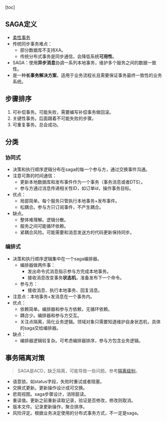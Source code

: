 [toc]
## SAGA定义 ##
- [柔性事务](https://blog.csdn.net/qq_40369829/article/details/104034698)
- 传统同步事务难点：
  - 部分数据库不支持XA。
  - 传统分布式事务是同步通信，会降低系统**可用性**。
- SAGA：使用**异步消息**协调一系列本地事务，维护多个服务之间的数据一致性。
- 是一种**长事务解决方案**，适用于业务流程长且需要保证事务最终一致性的业务系统。

## 步骤排序 ##
1. 可补偿事务。可能失败，需要编写补偿事务做回滚。
2. 关键性事务。后面跟着不可能失败的步骤。
3. 可重复事务。总会成功。

## 分类 ##
### 协同式 ###
- 决策和执行顺序逻辑分布在saga的每一个参与方，通过交换事件沟通。
- 注意可靠的时间通信：
  - 更新本地数据库和发布事件作为一个事务（事务消息或者DTS）。
  - 参与方通过消息传递相关性ID，如订单id，操作事务目标。
- 优点：
  - 局部简单。每个服务只管执行本地事务+发布事件。
  - 松耦合。参与方只订阅事件，不产生耦合。
- 缺点。
  - 整体难理解。逻辑分散。
  - 服务之间可能循环依赖。
  - 紧耦合风险。可能需要和消息发送方的代码更新保持同步。

### 编排式 ###
- 决策和执行顺序逻辑集中在一个saga编排器。
  - 编排器做两件事：
    - 发出命令式消息指示参与方完成本地事务。
    - 接收消息改变事务**状态机**，准备发布下一个命令。
  - 参与方：
    - 接收消息、执行本地事务、回复消息。
- 注意点：本地事务+发消息在一个事务内。
- 优点：
  - 依赖简单。编排器和参与方依赖，无循环依赖。
  - 耦合少。编排器和参与方交互。
  - 关注点隔离，简化业务逻辑。领域对象只需要知道维护自身状态机，具体的saga交给编排器。
- 缺点：
  - 编排器逻辑较复杂。可考虑编排器排序，参与方包含业务逻辑。

## 事务隔离对策 ##
> SAGA是ACD，缺乏隔离，可能导致一些问题。参考[隔离级别](https://blog.csdn.net/qq_40369829/article/details/79361814)。
- 语意锁。如status字段，失败时重试或者阻塞。
- 交换式更新。更新操作设计成可交换。
- 悲观视图。saga步骤设计，消除脏读。
- 重读值。更新之前重新读取记录，验证是否修改，修改则取消。
- 版本文件。记录更新操作，聚合排序。
- 风险评定。根据业务决定使用的分布式事务方式，不一定是saga。

 